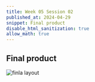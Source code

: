 ```yaml
---
title: Week 05 Session 02
published_at: 2024-04-29
snippet: Final product 
disable_html_sanitization: true
allow_math: true
---
```


## Final product

![finla layout](/w05s02/final%20layout.png)



